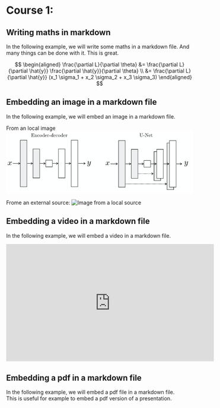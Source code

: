 # Course 1:

## Writing maths in markdown

In the following example, we will write some maths in a markdown file.
And many things can be done with it. This is great.

$$
\begin{aligned}
    \frac{\partial L}{\partial \theta} &= \frac{\partial L}{\partial \hat{y}} \frac{\partial \hat{y}}{\partial \theta} \\
    &= \frac{\partial L}{\partial \hat{y}} (x_1 \sigma_1 + x_2 \sigma_2 + x_3 \sigma_3)
\end{aligned}
$$

## Embedding an image in a markdown file

In the following example, we will embed an image in a markdown file.



From an local image  
![Image from a local source](img/AU_UNet.png)

Frome an external source:
![Image from a local source](https://media.lesechos.com/api/v1/images/view/63ff14d06ae351582e57bd19/1280x720/0703503299745-web-tete.jpg)



## Embedding a video in a markdown file

In the following example, we will embed a video in a markdown file.

<iframe width="560" height="315" src="https://www.youtube.com/embed/qs5VyYtlY8Y" title="YouTube video player" frameborder="0" allow="accelerometer; autoplay; clipboard-write; encrypted-media; gyroscope; picture-in-picture; web-share" allowfullscreen></iframe>

## Embedding a pdf in a markdown file

In the following example, we will embed a pdf file in a markdown file.   
This is useful for example to embed a pdf version of a presentation.

<object data="https://arxiv.org/pdf/2209.09203.pdf" width="1000" height="1000" type='application/pdf'></object>

